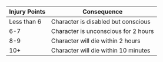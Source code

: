 | Injury Points                        | Consequence                          |
|--------------------------------------|--------------------------------------|
| Less than 6                          | Character is disabled but conscious  |
| 6-7                                  | Character is unconscious for 2 hours |
| 8-9                                  | Character will die within 2 hours    |
| 10+                                  | Character will die within 10 minutes |
